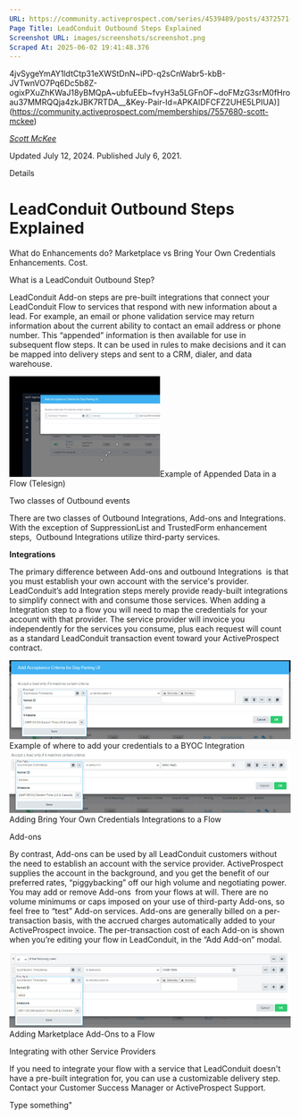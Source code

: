 ```yaml
---
URL: https://community.activeprospect.com/series/4539489/posts/4372571-leadconduit-outbound-steps-explained
Page Title: LeadConduit Outbound Steps Explained
Screenshot URL: images/screenshots/screenshot.png
Scraped At: 2025-06-02 19:41:48.376
---
```

4jvSygeYmAY1ldtCtp31eXWStDnN~iPD-q2sCnWabr5-kbB-JVTwnVO7Pq6Dc5b8Z-ogixPXuZhKWaJ18yBMQpA~ubfuEEb~fvyH3a5LGFnOF~doFMzG3srM0fHroau37MMRQQja4zkJBK7RTDA__&Key-Pair-Id=APKAIDFCFZ2UHE5LPIUA)](https://community.activeprospect.com/memberships/7557680-scott-mckee)

[_Scott McKee_](https://community.activeprospect.com/memberships/7557680-scott-mckee)

Updated July 12, 2024. Published July 6, 2021.

Details

# LeadConduit Outbound Steps Explained

What do Enhancements do? Marketplace vs Bring Your Own Credentials Enhancements. Cost.

What is a LeadConduit Outbound Step?

LeadConduit Add-on steps are pre-built integrations that connect your LeadConduit Flow to services that respond with new information about a lead. For example, an email or phone validation service may return information about the current ability to contact an email address or phone number. This “appended” information is then available for use in subsequent flow steps. It can be used in rules to make decisions and it can be mapped into delivery steps and sent to a CRM, dialer, and data warehouse.

![](images/image-1.png)Example of Appended Data in a Flow (Telesign)

Two classes of Outbound events

There are two classes of Outbound Integrations, Add-ons and Integrations. With the exception of SuppressionList and TrustedForm enhancement steps,  Outbound Integrations utilize third-party services.

**Integrations**

The primary difference between Add-ons and outbound Integrations  is that you must establish your own account with the service's provider. LeadConduit’s add Integration steps merely provide ready-built integrations to simplify connect with and consume those services. When adding a Integration step to a flow you will need to map the credentials for your account with that provider. The service provider will invoice you independently for the services you consume, plus each request will count as a standard LeadConduit transaction event toward your ActiveProspect contract.

![](images/image-2.png)Example of where to add your credentials to a BYOC Integration![](images/image-3.png)Adding Bring Your Own Credentials Integrations to a Flow

Add-ons

By contrast, Add-ons can be used by all LeadConduit customers without the need to establish an account with the service provider. ActiveProspect supplies the account in the background, and you get the benefit of our preferred rates, “piggybacking” off our high volume and negotiating power. You may add or remove Add-ons  from your flows at will. There are no volume minimums or caps imposed on your use of third-party Add-ons, so feel free to “test” Add-on services. Add-ons are generally billed on a per-transaction basis, with the accrued charges automatically added to your ActiveProspect invoice. The per-transaction cost of each Add-on is shown when you’re editing your flow in LeadConduit, in the “Add Add-on” modal.

![](images/image-4.png)Adding Marketplace Add-Ons to a Flow

Integrating with other Service Providers

If you need to integrate your flow with a service that LeadConduit doesn't have a pre-built integration for, you can use a customizable delivery step. Contact your Customer Success Manager or ActiveProspect Support.

Type something"
